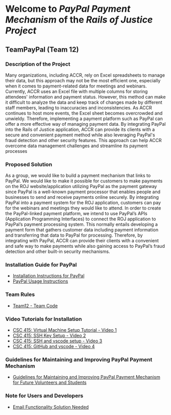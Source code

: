 # Welcome to _PayPal Payment Mechanism_ of the _Rails of Justice Project_

## TeamPayPal (Team 12)

### Description of the Project
 Many organizations, including ACCR, rely on Excel spreadsheets to manage their data, but this approach may not be the most efficient one, especially when it comes to payment-related data for meetings and webinars. Currently, ACCR uses an Excel file with multiple columns for storing attendees' information and payment status. However, this method can make it difficult to analyze the data and keep track of changes made by different staff members, leading to inaccuracies and inconsistencies. As ACCR continues to host more events, the Excel sheet becomes overcrowded and unwieldy. Therefore, implementing a payment platform such as PayPal can offer a more effective way of managing payment data. By integrating PayPal into the Rails of Justice application, ACCR can provide its clients with a secure and convenient payment method while also leveraging PayPal's fraud detection and other security features. This approach can help ACCR overcome data management challenges and streamline its payment processes 
 
### Proposed Solution
As a group, we would like to build a payment mechanism that links to PayPal. We would like to make it possible for customers to make payments on the ROJ  website/application utilizing PayPal as the payment gateway since PayPal is a well-known payment processor that enables people and businesses to send and receive payments online securely. By integrating PayPal into a payment system for the ROJ application, customers can pay for the webinars and meetings they would like to attend.  In order to create the PayPal-linked payment platform, we intend to use PayPal’s APIs (Application Programming Interfaces) to connect the ROJ application to PayPal’s payment processing system. This normally entails developing a payment form that gathers customer data including payment information and transferring that data to PayPal for processing. Therefore, by integrating with PayPal, ACCR can provide their clients with a convenient and safe way to make payments while also gaining access to PayPal’s fraud detection and other built-in security mechanisms. 


### Installation Guide for PayPal
* [Installation Instructions for PayPal](https://github.com/TCNJ-SE/RoJ-Spr23/blob/collab12-prototype1/docs/Team12_Installation_Guide/Installation_Guide.md)
* [PayPal Usage Instructions](https://github.com/TCNJ-SE/RoJ-Spr23/blob/collab12-prototype1/docs/PayPal%20Installation%20and%20Usage%20Instructions.md)

### Team Rules
* [Team12 - Team Code](https://github.com/TCNJ-SE/RoJ-Spr23/blob/collab12-prototype1/docs/Team_Code.md)

### Video Tutorials for Installation
* [CSC 415: Virtual Machine Setup Tutorial - Video 1](https://youtu.be/IMb4cCGBQFA)
* [CSC 415: SSH Key Setup - Video 2](https://youtu.be/fbyiFgUZDMs)
* [CSC 415: SSH and vscode setup - Video 3](https://youtu.be/BTOIt7wjJxA)
* [CSC 415: GitHub and vscode - Video 4](https://youtu.be/-1C81UCUtIM)

### Guidelines for Maintaining and Improving PayPal Payment Mechanism
* [Guidelines for Maintaining and Improving PayPal Payment Mechanism for Future Volunteers and Students](https://github.com/TCNJ-SE/RoJ-Spr23/blob/collab12-prototype1/docs/Guidelines%20for%20future%20volunteers.md)

### Note for Users and Developers
* [Email Functionality Solution Needed](https://github.com/TCNJ-SE/RoJ-Spr23/blob/main/docs/message_about_email.md)


